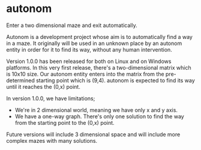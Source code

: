# autonom
Enter a two dimensional maze and exit automatically.

Autonom is a development project whose aim is to automatically find a way in a maze. It originally will be used in an unknown place by an autonom entity in order for it to find its way, without any human intervention.

Version 1.0.0 has been released for both on Linux and on Windows platforms. In this very first release, there's a two-dimensional matrix which is 10x10 size. Our autonom entity enters into the matrix from the pre-determined starting point which is (9,4). autonom is expected to find its way until it reaches the (0,x) point.

In version 1.0.0, we have limitations;
- We're in 2 dimensional world, meaning we have only x and y axis.
- We have a one-way graph. There's only one solution to find the way from the starting point to the (0,x) point.

Future versions will include 3 dimensional space and will include more complex mazes with many solutions.
